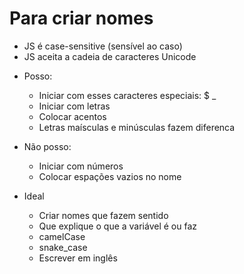 # Para criar nomes

* JS é case-sensitive (sensível ao caso)
* JS aceita a cadeia de caracteres Unicode

- Posso:
  * Iniciar com esses caracteres especiais: $ _
  * Iniciar com letras
  * Colocar acentos
  * Letras maísculas e minúsculas fazem diferenca

- Não posso:
  * Iniciar com números
  * Colocar espações vazios no nome

- Ideal
  * Criar nomes que fazem sentido
  * Que explique o que a variável é ou faz
  * camelCase
  * snake_case
  * Escrever em inglês
  